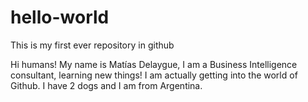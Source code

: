 # hello-world
This is my first ever repository in github

Hi humans!
My name is Matías Delaygue, I am a Business Intelligence consultant, learning new things! I am actually getting into the world of Github. 
I have 2 dogs and I am from Argentina.
